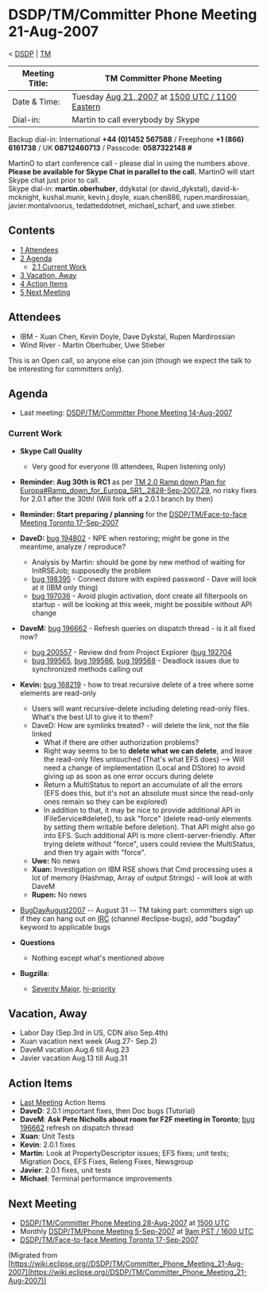 

DSDP/TM/Committer Phone Meeting 21-Aug-2007
===========================================

< [DSDP](/DSDP "DSDP")‎ | [TM](/DSDP/TM "DSDP/TM")

| Meeting Title: | **TM Committer Phone Meeting** |
| --- | --- |
| Date & Time: | Tuesday [Aug 21, 2007](/index.php?title=Aug_21,_2007&action=edit&redlink=1 "Aug 21, 2007 (page does not exist)") at [1500 UTC / 1100 Eastern](http://www.timeanddate.com/worldclock/meetingdetails.html?year=2007&month=8&day=21&hour=15&min=00&sec=0&p1=224&p2=159&p3=250&p4=136&p5=223&iv=1800) |
| Dial-in: | Martin to call everybody by Skype |

Backup dial-in: International **+44 (0)1452 567588** / Freephone **+1 (866) 6161738** / UK **08712460713** / Passcode: **0587322148 #**

MartinO to start conference call - please dial in using the numbers above.  
**Please be available for Skype Chat in parallel to the call.** MartinO will start Skype chat just prior to call.  
Skype dial-in: **martin.oberhuber**, ddykstal (or david\_dykstal), david-k-mcknight, kushal.munir, kevin.j.doyle, xuan.chen886, rupen.mardirossian, javier.montalvoorus, tedatteddotnet, michael\_scharf, and uwe.stieber.  

Contents
--------

*   [1 Attendees](#Attendees)
*   [2 Agenda](#Agenda)
    *   [2.1 Current Work](#Current-Work)
*   [3 Vacation, Away](#Vacation.2C-Away)
*   [4 Action Items](#Action-Items)
*   [5 Next Meeting](#Next-Meeting)

Attendees
---------

*   IBM - Xuan Chen, Kevin Doyle, Dave Dykstal, Rupen Mardirossian
*   Wind River - Martin Oberhuber, Uwe Stieber

This is an Open call, so anyone else can join (though we expect the talk to be interesting for committers only).

Agenda
------

*   Last meeting: [DSDP/TM/Committer Phone Meeting 14-Aug-2007](/DSDP/TM/Committer_Phone_Meeting_14-Aug-2007 "DSDP/TM/Committer Phone Meeting 14-Aug-2007")

### Current Work

*   **Skype Call Quality**
    *   Very good for everyone (6 attendees, Rupen listening only)
*   **Reminder: Aug 30th is RC1** as per [TM 2.0 Ramp down Plan for Europa#Ramp\_down\_for\_Europa\_SR1_.2828-Sep-2007.29](/TM_2.0_Ramp_down_Plan_for_Europa#Ramp_down_for_Europa_SR1_.2828-Sep-2007.29 "TM 2.0 Ramp down Plan for Europa"), no risky fixes for 2.0.1 after the 30th! (Will fork off a 2.0.1 branch by then)
*   **Reminder: Start preparing / planning** for the [DSDP/TM/Face-to-face Meeting Toronto 17-Sep-2007](/DSDP/TM/Face-to-face_Meeting_Toronto_17-Sep-2007 "DSDP/TM/Face-to-face Meeting Toronto 17-Sep-2007")
*   **DaveD:** [bug 194802](https://bugs.eclipse.org/bugs/show_bug.cgi?id=194802) \- NPE when restoring; might be gone in the meantime, analyze / reproduce?
    *   Analysis by Martin: should be gone by new method of waiting for InitRSEJob; supposedly the problem
    *   [bug 198395](https://bugs.eclipse.org/bugs/show_bug.cgi?id=198395) \- Connect dstore with expired password - Dave will look at it (IBM only thing)
    *   [bug 197036](https://bugs.eclipse.org/bugs/show_bug.cgi?id=197036) \- Avoid plugin activation, dont create all filterpools on startup - will be looking at this week, might be possible without API change
*   **DaveM:** [bug 196662](https://bugs.eclipse.org/bugs/show_bug.cgi?id=196662) \- Refresh queries on dispatch thread - is it all fixed now?
    *   [bug 200557](https://bugs.eclipse.org/bugs/show_bug.cgi?id=200557) \- Review dnd from Project Explorer ([bug 192704](https://bugs.eclipse.org/bugs/show_bug.cgi?id=192704)
    *   [bug 199565](https://bugs.eclipse.org/bugs/show_bug.cgi?id=199565), [bug 199566](https://bugs.eclipse.org/bugs/show_bug.cgi?id=199566), [bug 199568](https://bugs.eclipse.org/bugs/show_bug.cgi?id=199568) \- Deadlock issues due to synchronized methods calling out
*   **Kevin:** [bug 168219](https://bugs.eclipse.org/bugs/show_bug.cgi?id=168219) \- how to treat recursive delete of a tree where some elements are read-only
    *   Users will want recursive-delete including deleting read-only files. What's the best UI to give it to them?
    *   DaveD: How are symlinks treated? - will delete the link, not the file linked
        *   What if there are other authorization problems?
        *   Right way seems to be to **delete what we can delete**, and leave the read-only files untouched (That's what EFS does) --> Will need a change of implementation (Local and DStore) to avoid giving up as soon as one error occurs during delete
        *   Return a MultiStatus to report an accumulate of all the errors (EFS does this, but it's not an absolute must since the read-only ones remain so they can be explored)
        *   In addition to that, it may be nice to provide additional API in IFileService#delete(), to ask "force" (delete read-only elements by setting them writable before deletion). That API might also go into EFS. Such additional API is more client-server-friendly. After trying delete without "force", users could review the MultiStatus, and then try again with "force".
    *   **Uwe:** No news
    *   **Xuan:** Investigation on IBM RSE shows that Cmd processing uses a lot of memory (Hashmap, Array of output Strings) - will look at with DaveM
    *   **Rupen:** No news
*   [BugDayAugust2007](/BugDayAugust2007 "BugDayAugust2007") \-\- August 31 -- TM taking part: committers sign up if they can hang out on [IRC](/IRC "IRC") (channel #eclipse-bugs), add "bugday" keyword to applicable bugs
*   **Questions**
    *   Nothing except what's mentioned above

*   **Bugzilla**:
    *   [Severity Major](https://bugs.eclipse.org/bugs/buglist.cgi?query_format=advanced&classification=DSDP&product=Target+Management&bug_status=UNCONFIRMED&bug_status=NEW&bug_status=ASSIGNED&bug_status=REOPENED&bug_severity=blocker&bug_severity=critical&bug_severity=major&cmdtype=doit), [hi-priority](https://bugs.eclipse.org/bugs/buglist.cgi?query_format=advanced&classification=DSDP&product=Target+Management&bug_status=UNCONFIRMED&bug_status=NEW&bug_status=ASSIGNED&bug_status=REOPENED&cmdtype=doit&field0-0-0=priority&type0-0-0=regexp&value0-0-0=P%5B12%5D&field0-0-1=bug_severity&type0-0-1=regexp&value0-0-1=blocker%7Ccritical%7Cmajor)

Vacation, Away
--------------

*   Labor Day (Sep.3rd in US, CDN also Sep.4th)
*   Xuan vacation next week (Aug.27- Sep.2)
*   DaveM vacation Aug.6 till Aug.23
*   Javier vacation Aug.13 till Aug.31

Action Items
------------

*   [Last Meeting](/DSDP/TM/Committer_Phone_Meeting_14-Aug-2007#Action_Items "DSDP/TM/Committer Phone Meeting 14-Aug-2007") Action Items
*   **DaveD**: 2.0.1 important fixes, then Doc bugs (Tutorial)
*   **DaveM**: **Ask Pete Nicholls about room for F2F meeting in Toronto**; [bug 196662](https://bugs.eclipse.org/bugs/show_bug.cgi?id=196662) refresh on dispatch thread
*   **Xuan**: Unit Tests
*   **Kevin**: 2.0.1 fixes
*   **Martin**: Look at PropertyDescriptor issues; EFS fixes; unit tests; Migration Docs, EFS Fixes, Releng Fixes, Newsgroup
*   **Javier**: 2.0.1 fixes, unit tests
*   **Michael**: Terminal performance improvements

Next Meeting
------------

*   [DSDP/TM/Committer Phone Meeting 28-Aug-2007](/DSDP/TM/Committer_Phone_Meeting_28-Aug-2007 "DSDP/TM/Committer Phone Meeting 28-Aug-2007") at [1500 UTC](http://www.timeanddate.com/worldclock/meetingdetails.html?year=2007&month=8&day=28&hour=15&min=00&sec=0&p1=224&p2=159&p3=250&p4=136&p5=223&iv=1800)
*   Monthly [DSDP/TM/Phone Meeting 5-Sep-2007](/DSDP/TM/Phone_Meeting_5-Sep-2007 "DSDP/TM/Phone Meeting 5-Sep-2007") at [9am PST / 1600 UTC](http://www.timeanddate.com/worldclock/fixedtime.html?month=9&day=5&year=2007&hour=16&min=00&sec=0&p1=0)
*   [DSDP/TM/Face-to-face Meeting Toronto 17-Sep-2007](/DSDP/TM/Face-to-face_Meeting_Toronto_17-Sep-2007 "DSDP/TM/Face-to-face Meeting Toronto 17-Sep-2007")


(Migrated from [https://wiki.eclipse.org//DSDP/TM/Committer_Phone_Meeting_21-Aug-2007](https://wiki.eclipse.org//DSDP/TM/Committer_Phone_Meeting_21-Aug-2007))